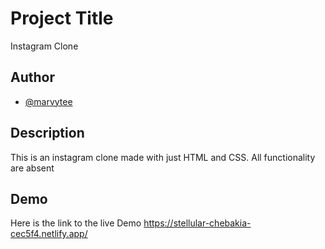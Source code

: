 
# Project Title
Instagram Clone


## Author

- [@marvytee](https://www.github.com/marvytee)


## Description

This is an instagram clone made with just HTML and CSS. 
All functionality are absent


## Demo

Here is the link to the live Demo https://stellular-chebakia-cec5f4.netlify.app/
